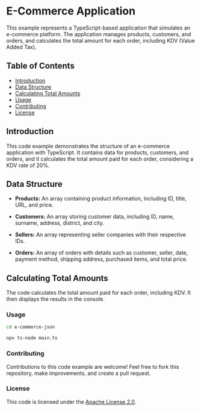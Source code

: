 # E-Commerce Application

This example represents a TypeScript-based application that simulates an e-commerce platform. The application manages products, customers, and orders, and calculates the total amount for each order, including KDV (Value Added Tax).

## Table of Contents

- [Introduction](#introduction)
- [Data Structure](#data-structure)
- [Calculating Total Amounts](#calculating-total-amounts)
- [Usage](#usage)
- [Contributing](#contributing)
- [License](#license)

## Introduction

This code example demonstrates the structure of an e-commerce application with TypeScript. It contains data for products, customers, and orders, and it calculates the total amount paid for each order, considering a KDV rate of 20%.

## Data Structure

- **Products:** An array containing product information, including ID, title, URL, and price.

- **Customers:** An array storing customer data, including ID, name, surname, address, district, and city.

- **Sellers:** An array representing seller companies with their respective IDs.

- **Orders:** An array of orders with details such as customer, seller, date, payment method, shipping address, purchased items, and total price.

## Calculating Total Amounts

The code calculates the total amount paid for each order, including KDV. It then displays the results in the console.

### Usage

```bash
cd e-commerce-json
```

```bash
npx ts-node main.ts
```

### Contributing

Contributions to this code example are welcome! Feel free to fork this repository, make improvements, and create a pull request.

### License

This code is licensed under the [Apache License 2.0](LICENSE).
